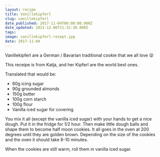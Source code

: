 ```yaml
---
layout: recipe
title: Vanillekipferl
slug: vanillekipferl
date_published: 2017-11-04T00:00:00.000Z
date_updated: 2021-12-06T11:32:30.000Z
tags:
image: vanillekipferl-rezept.jpg
date: 2017-11-04
---
```


Vanillekipferl are a German / Bavarian traditional cookie that we all love 😜

This receipe is from Katja, and her Kipferl are the world best ones.

Translated that would be:

- 60g icing sugar
- 90g grounded almonds
- 150g butter
- 100g corn starch
- 100g flour
- Vanilla iced sugar for covering

You mix it all (except the vanilla iced sugar) with your hands to get a nice dough. Put it in the fridge for 1/2 hour. Then make little dough balls and shape them to become half moon cookies. It all goes in the oven at 200 degrees until they are golden brown. Depending on the size of the cookies and the oven it should take 8-10 minutes.

When the cookies are still warm, roll them in vanilla iced sugar.
